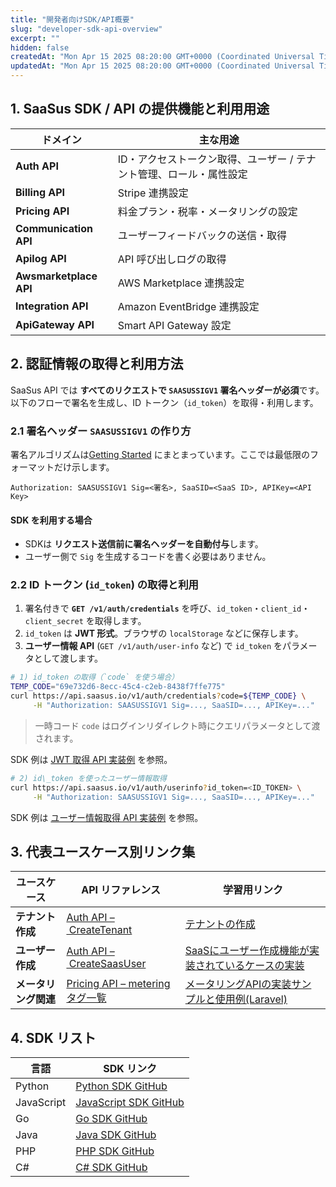 ```yaml
---
title: "開発者向けSDK/API概要"
slug: "developer-sdk-api-overview"
excerpt: ""
hidden: false
createdAt: "Mon Apr 15 2025 08:20:00 GMT+0000 (Coordinated Universal Time)"
updatedAt: "Mon Apr 15 2025 08:20:00 GMT+0000 (Coordinated Universal Time)"
---
```


## 1. SaaSus SDK / API の提供機能と利用用途

| ドメイン                   | 主な用途                                 |
| ---------------------- | ------------------------------------ |
| **Auth API**           | ID・アクセストークン取得、ユーザー / テナント管理、ロール・属性設定 |
| **Billing API**        | Stripe 連携設定                        |
| **Pricing API**        | 料金プラン・税率・メータリングの設定                   |
| **Communication API**  | ユーザーフィードバックの送信・取得                    |
| **Apilog API**         | API 呼び出しログの取得                        |
| **Awsmarketplace API** | AWS Marketplace 連携設定                 |
| **Integration API**    | Amazon EventBridge 連携設定              |
| **ApiGateway API**     | Smart API Gateway 設定    |


## 2. 認証情報の取得と利用方法

SaaSus API では **すべてのリクエストで `SAASUSSIGV1` 署名ヘッダーが必須**です。以下のフローで署名を生成し、ID トークン（`id_token`）を取得・利用します。

### 2.1 署名ヘッダー `SAASUSSIGV1` の作り方

署名アルゴリズムは[Getting Started](/ja/docs/reference/getting-started-with-your-api) にまとまっています。ここでは最低限のフォーマットだけ示します。

```text
Authorization: SAASUSSIGV1 Sig=<署名>, SaaSID=<SaaS ID>, APIKey=<API Key>
```

#### SDK を利用する場合

* SDKは **リクエスト送信前に署名ヘッダーを自動付与**します。
* ユーザー側で `Sig` を生成するコードを書く必要はありません。

### 2.2 ID トークン (`id_token`) の取得と利用

1. 署名付きで **`GET /v1/auth/credentials`** を呼び、`id_token`・`client_id`・`client_secret` を取得します。
2. `id_token` は **JWT 形式**。ブラウザの `localStorage` などに保存します。
3. **ユーザー情報 API** (`GET /v1/auth/user-info` など) で `id_token` をパラメータとして渡します。

````bash
# 1) id_token の取得（`code` を使う場合）
TEMP_CODE="69e732d6-8ecc-45c4-c2eb-8438f7ffe775"
curl https://api.saasus.io/v1/auth/credentials?code=${TEMP_CODE} \
     -H "Authorization: SAASUSSIGV1 Sig=..., SaaSID=..., APIKey=..."
````

> 一時コード `code` はログインリダイレクト時にクエリパラメータとして渡されます。

SDK 例は [JWT 取得 API 実装例](/ja/docs/implementation-guide/implementing-authentication-using-saasus-platform-apiserver#２１１jwt取得api) を参照。

```bash
# 2) id\_token を使ったユーザー情報取得
curl https://api.saasus.io/v1/auth/userinfo?id_token=<ID_TOKEN> \
     -H "Authorization: SAASUSSIGV1 Sig=..., SaaSID=..., APIKey=..."
```

SDK 例は [ユーザー情報取得 API 実装例](/ja/docs/implementation-guide/implementing-authentication-using-saasus-platform-apiserver#２１２ユーザ情報取得api) を参照。

## 3. 代表ユースケース別リンク集

| ユースケース       | API リファレンス                                                                                     | 学習用リンク                                                         |
| ------------ | ---------------------------------------------------------------------------------------------- | -------------------------------------------------------------- |
| **テナント作成**   | [Auth API – CreateTenant](/ja/docs/reference/auth-api#tag/tenant/operation/CreateTenant)      | [テナントの作成](/usecase/about-saas-user-accounts/create-tenant)   |
| **ユーザー作成**   | [Auth API – CreateSaasUser](/ja/docs/reference/auth-api#tag/saasUser/operation/CreateSaasUser)                | [SaaSにユーザー作成機能が実装されているケースの実装](/ja/docs/part-6/usecase/about-saas-user-accounts#%EF%BC%93%EF%BC%92saas%E3%81%AB%E3%83%A6%E3%83%BC%E3%82%B6%E3%83%BC%E4%BD%9C%E6%88%90%E6%A9%9F%E8%83%BD%E3%81%8C%E5%AE%9F%E8%A3%85%E3%81%95%E3%82%8C%E3%81%A6%E3%81%84%E3%82%8B%E3%82%B1%E3%83%BC%E3%82%B9%E3%81%AE%E5%AE%9F%E8%A3%85)              |
| **メータリング関連** | [Pricing API – metering タグ一覧](/ja/docs/reference/pricing-api#tag/metering) | [メータリングAPIの実装サンプルと使用例(Laravel)](/ja/docs/part-6/implementation-guide/metering-api-sample) |


## 4. SDK リスト

| 言語 | SDK リンク |
|------|------------------|
| Python | [Python SDK GitHub](https://github.com/saasus-platform/saasus-sdk-python) |
| JavaScript | [JavaScript SDK GitHub](https://github.com/saasus-platform/saasus-sdk-javascript) |
| Go | [Go SDK GitHub](https://github.com/saasus-platform/saasus-sdk-go) |
| Java | [Java SDK GitHub](https://github.com/saasus-platform/saasus-sdk-java) |
| PHP | [PHP SDK GitHub](https://github.com/saasus-platform/saasus-sdk-php) |
| C# | [C# SDK GitHub](https://github.com/saasus-platform/saasus-sdk-csharp) |
